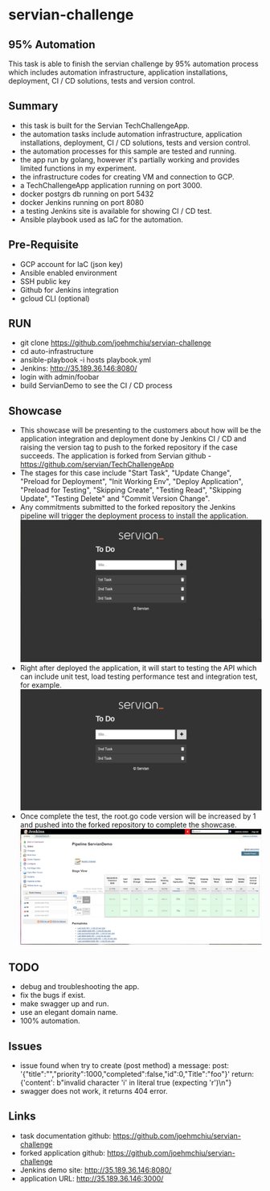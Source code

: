 # servian-challenge
## 95% Automation
This task is able to finish the servian challenge by 95% automation process which includes automation infrastructure, application installations, deployment, CI / CD solutions, tests and version control.

## Summary
- this task is built for the Servian TechChallengeApp.
- the automation tasks include automation infrastructure, application installations, deployment, CI / CD solutions, tests and version control.
- the automation processes for this sample are tested and running.
- the app run by golang, however it's partially working and provides limited functions in my experiment.
- the infrastructure codes for creating VM and connection to GCP.
- a TechChallengeApp application running on port 3000.
- docker postgrs db running on port 5432
- docker Jenkins running on port 8080
- a testing Jenkins site is available for showing CI / CD test.
- Ansible playbook used as IaC for the automation.

## Pre-Requisite
- GCP account for IaC (json key)
- Ansible enabled environment
- SSH public key
- Github for Jenkins integration
- gcloud CLI (optional)

## RUN
- git clone https://github.com/joehmchiu/servian-challenge
- cd auto-infrastructure
- ansible-playbook -i hosts playbook.yml
- Jenkins: http://35.189.36.146:8080/
- login with admin/foobar
- build ServianDemo to see the CI / CD process

## Showcase
- This showcase will be presenting to the customers about how will be the application integration and deployment done by Jenkins CI / CD and raising the version tag to push to the forked repository if the case succeeds. The application is forked from Servian github - https://github.com/servian/TechChallengeApp
- The stages for this case include "Start Task", "Update Change", "Preload for Deployment", "Init Working Env", "Deploy Application", "Preload for Testing", "Skipping Create", "Testing Read", "Skipping Update", "Testing Delete" and "Commit Version Change".
- Any commitments submitted to the forked repository the Jenkins pipeline will trigger the deployment process to install the application.
![Installed case sample](https://github.com/joehmchiu/servian-challenge/blob/main/images/app-dump.PNG?raw=true)
- Right after deployed the application, it will start to testing the API which can include unit test, load testing performance test and integration test, for example. 
![An example for this showcase](https://github.com/joehmchiu/servian-challenge/blob/main/images/jenkins-demo-app-dump.PNG?raw=true)
- Once complete the test, the root.go code version will be increased by 1 and pushed into the forked repository to complete the showcase.
![The stages for this case](https://github.com/joehmchiu/servian-challenge/blob/main/images/jenkins-demo.PNG?raw=true)

## TODO
- debug and troubleshooting the app.
- fix the bugs if exist.
- make swagger up and run.
- use an elegant domain name.
- 100% automation.

## Issues
- issue found when try to create (post method) a message:
  post: '{"title":"","priority":1000,"completed":false,"id":0,"Title":"foo"}'
  return: {'content': b"invalid character 'i' in literal true (expecting 'r')\n"}
- swagger does not work, it returns 404 error.

## Links
- task documentation github:  https://github.com/joehmchiu/servian-challenge
- forked application github: https://github.com/joehmchiu/servian-challenge
- Jenkins demo site: http://35.189.36.146:8080/ 
- application URL: http://35.189.36.146:3000/ 

